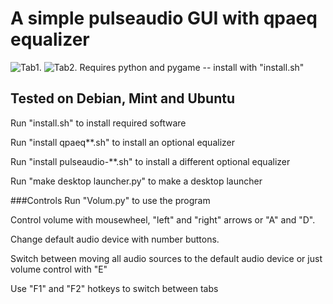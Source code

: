 # A simple pulseaudio GUI with qpaeq equalizer
![Tab1.](https://github.com/Bakterija/Volum/tree/master/load/screenshot.png)
![Tab2.](https://github.com/Bakterija/Volum/tree/master/load/screenshot2.png)
Requires python and pygame -- install with "install.sh"

## Tested on Debian, Mint and Ubuntu
Run "install.sh" to install required software

Run "install qpaeq**.sh" to install an optional equalizer

Run "install pulseaudio-**.sh" to install a different optional equalizer

Run "make desktop launcher.py" to make a desktop launcher

###Controls
Run "Volum.py" to use the program

Control volume with mousewheel, "left" and "right" arrows or "A" and "D".

Change default audio device with number buttons.

Switch between moving all audio sources to the default audio device or just volume control with "E"

Use "F1" and "F2" hotkeys to switch between tabs
